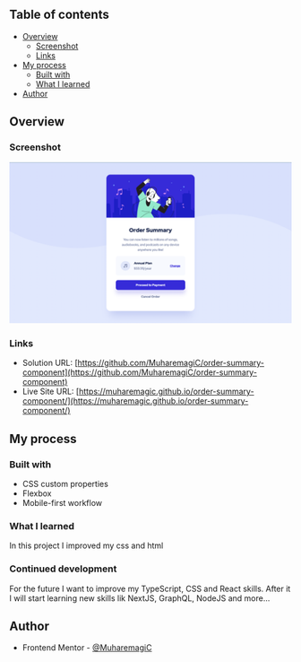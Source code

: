 ## Table of contents

- [Overview](#overview)
  - [Screenshot](#screenshot)
  - [Links](#links)
- [My process](#my-process)
  - [Built with](#built-with)
  - [What I learned](#what-i-learned)
- [Author](#author)

## Overview

### Screenshot

![](./assets/images/screen.png)

### Links

- Solution URL: [https://github.com/MuharemagiC/order-summary-component](https://github.com/MuharemagiC/order-summary-component)
- Live Site URL: [https://muharemagic.github.io/order-summary-component/](https://muharemagic.github.io/order-summary-component/)

## My process

### Built with

- CSS custom properties
- Flexbox
- Mobile-first workflow

### What I learned

In this project I improved my css and html

### Continued development

For the future I want to improve my TypeScript, CSS and React skills. After it I will start learning new skills lik NextJS, GraphQL, NodeJS and more...

## Author

- Frontend Mentor - [@MuharemagiC](https://www.frontendmentor.io/profile/MuharemagiC)
